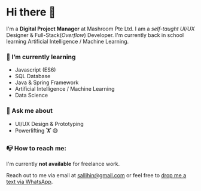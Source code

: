 # Hi there 👋

I'm a **Digital Project Manager** at Mashroom Pte Ltd. I am a *self-taught UI/UX* Designer & Full-Stack(*Overflow*) Developer. I'm currently back in school learning Artificial Intelligence / Machine Learning. 

### 🌱 I’m currently learning
* Javascript (ES6)
* SQL Database
* Java & Spring Framework
* Artificial Intelligence / Machine Learning
* Data Science 

### 💬 Ask me about
* UI/UX Design & Prototyping
* Powerlifting 🏋️‍ 😅

###  📭 How to reach me: 
I'm currently **not available** for freelance work. 

Reach out to me via email at [sallihin@gmail.com](mailto:sallihin@gmail.com) or feel free to [drop me a text via WhatsApp](https://api.whatsapp.com/send?phone=6594246032&text=Hi!%20Your%20portfolio%20is%20awesome%20and%20I%27d%20love%20to%20get%20in%20touch%20%2F%20be%20friends!).


<!--
**sallihin/sallihin** is a ✨ _special_ ✨ repository because its `README.md` (this file) appears on your GitHub profile.

Here are some ideas to get you started:

- 🔭 I’m currently working on ...
- 🌱 I’m currently learning ...
- 👯 I’m looking to collaborate on ...
- 🤔 I’m looking for help with ...
- 💬 Ask me about ...
- 📫 How to reach me: ...
- 😄 Pronouns: ...
- ⚡ Fun fact: ...
-->
